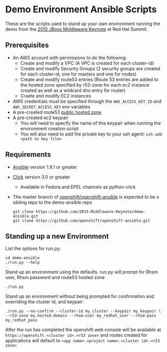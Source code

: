 # Demo Environment Ansible Scripts

These are the scripts used to stand up your own environment running the demo from the
[2015 JBoss Middleware Keynote](https://www.youtube.com/watch?v=wWNVpFibayA) at Red Hat Summit.

## Prerequisites

- An AWS account with permissions to do the following:
  - Create and modify a VPC (A VPC is created for each cluster-id)
  - Create and modify Security Groups (2 security groups are created for each
    cluster-id, one for masters and one for nodes)
  - Create and modify route53 entries (Route 53 entries are added to the
    hosted zone specified by r53-zone for each ec2 instance created as well as
    a wildcard dns entry for router)
  - Craete and modify EC2 instances
- AWS credentials must be specified through the `AWS_ACCESS_KEY_ID` and
    `AWS_SECRET_ACCESS_KEY` env variables
- A pre-created route53
    [public hosted zone](http://docs.aws.amazon.com/Route53/latest/DeveloperGuide/CreatingHostedZone.html)
- A pre-created ec2 keypair
  - You will need to specify the name of this keypair when running the
      environment creation script
  - You will also need to add the private key to your ssh agent: `ssh-add <path to key file>`

## Requirements

- [Ansible](https://github.com/ansible/ansible) version 1.9.1 or greater
- [Click](https://github.com/mitsuhiko/click) version 3.0 or greater
  - Available in Fedora and EPEL channels as python-click
- The master branch of
    [openshift/openshift-ansible](https://github.com/openshift/openshift-ansible)
    is expected to be a sibling repo to the demo-ansible repo

  ```
  git clone https://github.com/2015-Middleware-Keynote/demo-ansible.git
  git clone https://github.com/openshift/openshift-ansible.git
  ```

## Standing up a new Environment
List the options for run.py:
```
cd demo-ansible
./run.py --help
```


Stand up an environment using the defaults. run.py will prompt for Rhsm user, Rhsm password and route53 hosted zone
```
./run.py
```

Stand up an environment without being prompted for confirmation and overriding
the cluster id, and keypair:
```
./run.py --no-confirm --cluster-id my_cluster --keypair my_keypair \
--r53-zone my.hosted.domain --rhsm-user my_redhat_user --rhsm-pass my_redhat_pass
```

After the run has completed the openshift web console will be available at
`https://openshift.<cluster id>.<r53 zone>` and routes created for
applications will default to `<app name>.<project name>.<cluster id>.<r53 zone>`
